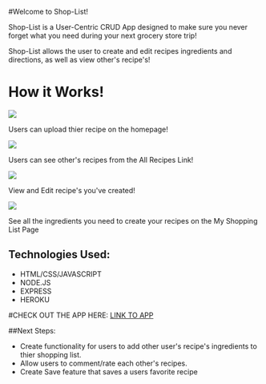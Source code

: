 

#Welcome to Shop-List!

Shop-List is a User-Centric CRUD App designed to make sure you never forget what you need during your next grocery store trip! 

Shop-List allows the user to create and edit recipes ingredients and directions, as well as view other's recipe's!

# How it Works!

![](https://i.imgur.com/wZeAyvh.png)

Users can upload thier recipe on the homepage!

![](https://i.imgur.com/19srQTO.png)

Users can see other's recipes from the All Recipes Link!

![](https://i.imgur.com/6ayQc3a.png)

View and Edit recipe's you've created!

![](https://i.imgur.com/s2GAUQs.png)

See all the ingredients you need to create your recipes on the My Shopping List Page


## Technologies Used: 
* HTML/CSS/JAVASCRIPT
* NODE.JS
* EXPRESS
* HEROKU

#CHECK OUT THE APP HERE:
[LINK TO APP](https://henrys-recipe-shopping-list.herokuapp.com/)

##Next Steps:
* Create functionality for users to add other user's recipe's ingredients to thier shopping list.
* Allow users to comment/rate each other's recipes.
* Create Save feature that saves a users favorite recipe